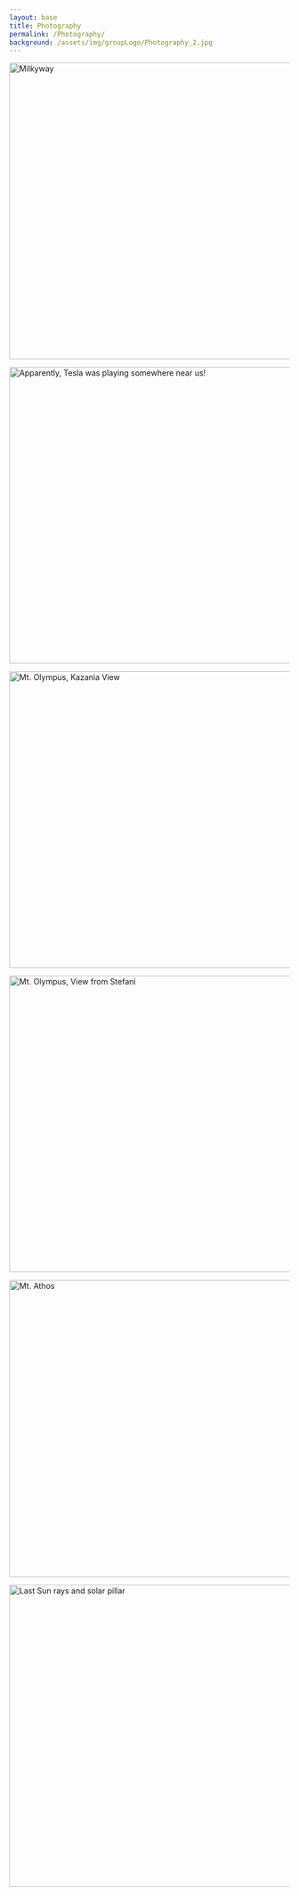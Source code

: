 ```yaml
---
layout: base
title: Photography
permalink: /Photography/
background: /assets/img/groupLogo/Photography_2.jpg
---
```

<a data-flickr-embed="true" href="https://www.flickr.com/photos/stellaphysics/35311419854/in/dateposted-public/" title="Milkyway"><img src="https://live.staticflickr.com/4319/35311419854_08ef5bc013_c.jpg" width="800" height="533" alt="Milkyway"></a>

<a data-flickr-embed="true" href="https://www.flickr.com/photos/stellaphysics/41875336544/in/dateposted-public/" title="Apparently, Tesla is playing somewhere near us!"><img src="https://live.staticflickr.com/1748/41875336544_978730ebd2_c.jpg" width="800" height="533" alt="Apparently, Tesla was playing somewhere near us!"></a>

<a data-flickr-embed="true" href="https://www.flickr.com/photos/stellaphysics/51403987369/in/dateposted-public/" title="Kazania View from Mount Olympus"><img src="https://live.staticflickr.com/65535/51403987369_182de2a5d7_c.jpg" width="800" height="533" alt="Mt. Olympus, Kazania View"></a>

<a data-flickr-embed="true" href="https://www.flickr.com/photos/stellaphysics/51403989394/in/dateposted-public/" title="View from Stefani, Mount Olympus"><img src="https://live.staticflickr.com/65535/51403989394_bf6ef3fe56_c.jpg" width="800" height="533" alt="Mt. Olympus, View from Stefani"></a>
  
<a data-flickr-embed="true" href="https://www.flickr.com/photos/stellaphysics/50123247186/in/dateposted-public/" title="Mt. Athos"><img src="https://live.staticflickr.com/65535/50123247186_bd2003b72e_c.jpg" width="800" height="534" alt="Mt. Athos"></a>
    
<a data-flickr-embed="true" href="https://www.flickr.com/photos/stellaphysics/28102245597/in/dateposted-public/" title="Last Sun rays and solar pillar"><img src="https://live.staticflickr.com/1797/28102245597_053aa8b5fe_c.jpg" width="800" height="543" alt="Last Sun rays and solar pillar"></a>


    
    
    
    
    
    
    
    

